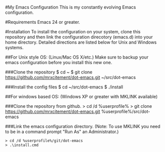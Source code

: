 #My Emacs Configuration
This is my constantly evolving Emacs configuration.

#Requirements
Emacs 24 or greater.

#Installation
To install the configuration on your system, clone this repository and then link the configuration direcotory (emacs.d) into your home directory. Detailed directions are listed below for Unix and Windows systems.

##For Unix style OS: (Linux/Mac OS X/etc.)
Make sure to backup your emacs configuration before you install this new one.

###Clone the repository
    $ cd ~
    $ git clone https://github.com/mrxcitement/dot-emacs.git ~/src/dot-emacs

###Install the config files
    $ cd ~/src/dot-emacs
    $ ./install

##For windows based OS: (Windows XP or greater with MKLINK available)

###Clone the repository from github.
    > cd /d %userprofile%
    > git clone https://github.com/mrxcitement/dot-emacs.git %userprofile%/src/dot-emacs

###Link the emacs configuration directory.
(Note: To use MKLINK you need to be in a command prompt "Run As" an Administrator.)

    > cd /d %userprofile%/git/dot-emacs
    > .\install.cmd
